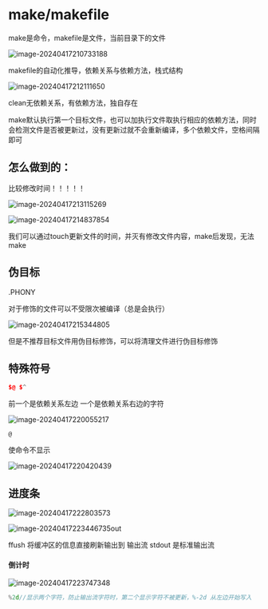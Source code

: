 # make/makefile

make是命令，makefile是文件，当前目录下的文件

![image-20240417210733188](C:\Users\30780\AppData\Roaming\Typora\typora-user-images\image-20240417210733188.png)

makefile的自动化推导，依赖关系与依赖方法，栈式结构

![image-20240417212111650](C:\Users\30780\AppData\Roaming\Typora\typora-user-images\image-20240417212111650.png)

clean无依赖关系，有依赖方法，独自存在

make默认执行第一个目标文件，也可以加执行文件取执行相应的依赖方法，同时会检测文件是否被更新过，没有更新过就不会重新编译，多个依赖文件，空格间隔即可

## 怎么做到的：

比较修改时间！！！！！

![image-20240417213115269](C:\Users\30780\AppData\Roaming\Typora\typora-user-images\image-20240417213115269.png)

![image-20240417214837854](C:\Users\30780\AppData\Roaming\Typora\typora-user-images\image-20240417214837854.png)

我们可以通过touch更新文件的时间，并灭有修改文件内容，make后发现，无法make

## 伪目标

.PHONY

对于修饰的文件可以不受限次被编译（总是会执行）

![image-20240417215344805](C:\Users\30780\AppData\Roaming\Typora\typora-user-images\image-20240417215344805.png)

但是不推荐目标文件用伪目标修饰，可以将清理文件进行伪目标修饰

## 特殊符号

```c++
$@ $^
```

前一个是依赖关系左边  一个是依赖关系右边的字符

![image-20240417220055217](C:\Users\30780\AppData\Roaming\Typora\typora-user-images\image-20240417220055217.png)

```
@
```

使命令不显示

![image-20240417220420439](C:\Users\30780\AppData\Roaming\Typora\typora-user-images\image-20240417220420439.png)

## 进度条

![image-20240417222803573](C:\Users\30780\AppData\Roaming\Typora\typora-user-images\image-20240417222803573.png)

![image-20240417223446735](C:\Users\30780\AppData\Roaming\Typora\typora-user-images\image-20240417223446735.png)out

ffush  将缓冲区的信息直接刷新输出到 输出流  stdout 是标准输出流

#### 倒计时

![image-20240417223747348](C:\Users\30780\AppData\Roaming\Typora\typora-user-images\image-20240417223747348.png)

```c++
%2d//显示两个字符，防止输出流字符时，第二个显示字符不被更新，%-2d 从左边开始写入
```

